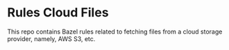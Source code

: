 # Rules Cloud Files

This repo contains Bazel rules related to fetching files from a cloud storage provider, namely, AWS S3, etc.
